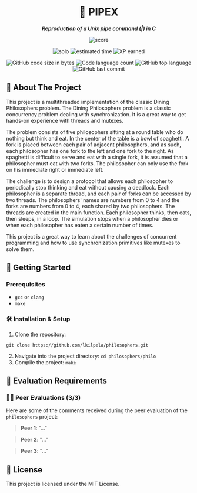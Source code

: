 <h1 align="center">
	🚰 PIPEX

</h1>

<p align="center">
	<b><i>Reproduction of a Unix pipe command (|) in C</i></b><br>
</p>

<p align="center">
    <img alt="score" src="https://img.shields.io/badge/score-0%2F100-brightgreen" />
<p align="center">
    <img alt="solo" src="https://img.shields.io/badge/solo-yellow" />
    <img alt="estimated time" src="https://img.shields.io/badge/estimation-50%20hours-blue" />
    <img alt="XP earned" src="https://img.shields.io/badge/XP-1142-orange" />
<p align="center">
	<img alt="GitHub code size in bytes" src="https://img.shields.io/github/languages/code-size/lkilpela/pipex?color=lightblue" />
	<img alt="Code language count" src="https://img.shields.io/github/languages/count/lkilpela/philosophers?color=yellow" />
	<img alt="GitHub top language" src="https://img.shields.io/github/languages/top/lkilpela/philosophers?color=blue" />
	<img alt="GitHub last commit" src="https://img.shields.io/github/last-commit/lkilpela/philosophers?color=green" />
</p>

## 🍝 About The Project

This project is a multithreaded implementation of the classic Dining Philosophers problem. The Dining Philosophers problem is a classic concurrency problem dealing with synchronization. It is a great way to get hands-on experience with threads and mutexes.

The problem consists of five philosophers sitting at a round table who do nothing but think and eat. In the center of the table is a bowl of spaghetti. A fork is placed between each pair of adjacent philosophers, and as such, each philosopher has one fork to the left and one fork to the right. As spaghetti is difficult to serve and eat with a single fork, it is assumed that a philosopher must eat with two forks. The philosopher can only use the fork on his immediate right or immediate left.

The challenge is to design a protocol that allows each philosopher to periodically stop thinking and eat without causing a deadlock. Each philosopher is a separate thread, and each pair of forks can be accessed by two threads. The philosophers' names are numbers from 0 to 4 and the forks are numbers from 0 to 4, each shared by two philosophers. The threads are created in the main function. Each philosopher thinks, then eats, then sleeps, in a loop. The simulation stops when a philosopher dies or when each philosopher has eaten a certain number of times.

This project is a great way to learn about the challenges of concurrent programming and how to use synchronization primitives like mutexes to solve them.

## 🏁 Getting Started

### Prerequisites

- `gcc` or `clang`
- `make`

### 🛠️ Installation & Setup

1. Clone the repository: 
```
git clone https://github.com/lkilpela/philosophers.git
```
2. Navigate into the project directory: `cd philosophers/philo`
3. Compile the project: `make`

## 📝 Evaluation Requirements

### 🧑‍💻 Peer Evaluations (3/3)

Here are some of the comments received during the peer evaluation of the `philosophers` project:

> **Peer 1**: "..."

> **Peer 2**: "..."

> **Peer 3**: "..."

## 📜 License

This project is licensed under the MIT License.
